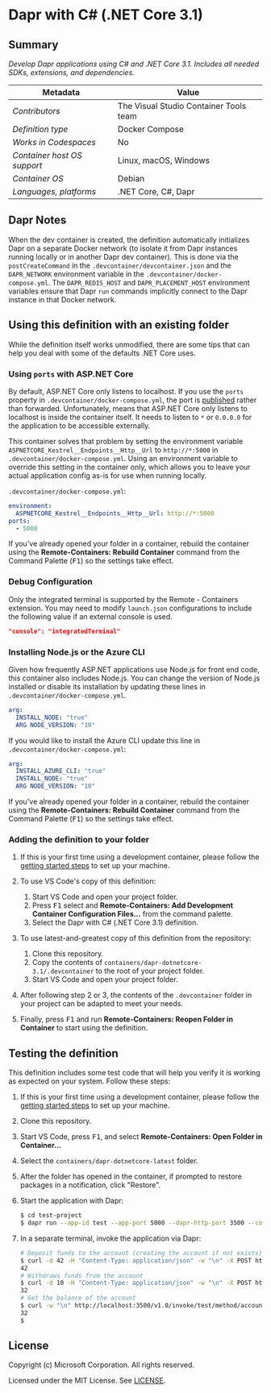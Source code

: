# Dapr with C# (.NET Core 3.1)

## Summary

*Develop Dapr applications using C# and .NET Core 3.1. Includes all needed SDKs, extensions, and dependencies.*

| Metadata | Value |  
|----------|-------|
| *Contributors* | The Visual Studio Container Tools team |
| *Definition type* | Docker Compose |
| *Works in Codespaces* | No |
| *Container host OS support* | Linux, macOS, Windows |
| *Container OS* | Debian |
| *Languages, platforms* | .NET Core, C#, Dapr |

## Dapr Notes

When the dev container is created, the definition automatically initializes Dapr on a separate Docker network (to isolate it from Dapr instances running locally or in another Dapr dev container). This is done via the `postCreateCommand` in the `.devcontainer/devcontainer.json` and the `DAPR_NETWORK` environment variable in the `.devcontainer/docker-compose.yml`. The `DAPR_REDIS_HOST` and `DAPR_PLACEMENT_HOST` environment variables ensure that Dapr `run` commands implicitly connect to the Dapr instance in that Docker network.

## Using this definition with an existing folder

While the definition itself works unmodified, there are some tips that can help you deal with some of the defaults .NET Core uses.

### Using `ports` with ASP.NET Core

By default, ASP.NET Core only listens to localhost. If you use the `ports` property in `.devcontainer/docker-compose.yml`, the port is [published](https://docs.docker.com/config/containers/container-networking/#published-ports) rather than forwarded. Unfortunately, means that ASP.NET Core only listens to localhost is inside the container itself. It needs to listen to `*` or `0.0.0.0` for the application to be accessible externally.

This container solves that problem by setting the environment variable `ASPNETCORE_Kestrel__Endpoints__Http__Url` to `http://*:5000` in `.devcontainer/docker-compose.yml`. Using an environment variable to override this setting in the container only, which allows you to leave your actual application config as-is for use when running locally.

`.devcontainer/docker-compose.yml`:

```yaml
environment:
  ASPNETCORE_Kestrel__Endpoints__Http__Url: http://*:5000
ports:
  - 5000
```

If you've already opened your folder in a container, rebuild the container using the **Remote-Containers: Rebuild Container** command from the Command Palette (<kbd>F1</kbd>) so the settings take effect.

### Debug Configuration

Only the integrated terminal is supported by the Remote - Containers extension. You may need to modify `launch.json` configurations to include the following value if an external console is used.

```json
"console": "integratedTerminal"
```

### Installing Node.js or the Azure CLI

Given how frequently ASP.NET applications use Node.js for front end code, this container also includes Node.js. You can change the version of Node.js installed or disable its installation by updating these lines in `.devcontainer/docker-compose.yml`.

```yaml
arg:
  INSTALL_NODE: "true"
  ARG NODE_VERSION: "10"
```

If you would like to install the Azure CLI update this line in `.devcontainer/docker-compose.yml`:

```yaml
arg:
  INSTALL_AZURE_CLI: "true"
  INSTALL_NODE: "true"
  ARG NODE_VERSION: "10"
```

If you've already opened your folder in a container, rebuild the container using the **Remote-Containers: Rebuild Container** command from the Command Palette (<kbd>F1</kbd>) so the settings take effect.

### Adding the definition to your folder

1. If this is your first time using a development container, please follow the [getting started steps](https://aka.ms/vscode-remote/containers/getting-started) to set up your machine.

2. To use VS Code's copy of this definition:
   1. Start VS Code and open your project folder.
   2. Press <kbd>F1</kbd> select and **Remote-Containers: Add Development Container Configuration Files...** from the command palette.
   3. Select the Dapr with C# (.NET Core 3.1) definition.

3. To use latest-and-greatest copy of this definition from the repository:
   1. Clone this repository.
   2. Copy the contents of `containers/dapr-dotnetcore-3.1/.devcontainer` to the root of your project folder.
   3. Start VS Code and open your project folder.

4. After following step 2 or 3, the contents of the `.devcontainer` folder in your project can be adapted to meet your needs.

5. Finally, press <kbd>F1</kbd> and run **Remote-Containers: Reopen Folder in Container** to start using the definition.

## Testing the definition

This definition includes some test code that will help you verify it is working as expected on your system. Follow these steps:

1. If this is your first time using a development container, please follow the [getting started steps](https://aka.ms/vscode-remote/containers/getting-started) to set up your machine.
2. Clone this repository.
3. Start VS Code, press <kbd>F1</kbd>, and select **Remote-Containers: Open Folder in Container...**
4. Select the `containers/dapr-dotnetcore-latest` folder.
5. After the folder has opened in the container, if prompted to restore packages in a notification, click "Restore".
6. Start the application with Dapr:

    ```bash
    $ cd test-project
    $ dapr run --app-id test --app-port 5000 --dapr-http-port 3500 --components-path ./components dotnet run
    ```

7. In a separate terminal, invoke the application via Dapr:

    ```bash
    # Deposit funds to the account (creating the account if not exists)
    $ curl -d 42 -H "Content-Type: application/json" -w "\n" -X POST http://localhost:3500/v1.0/invoke/test/method/accounts/123/deposit
    42
    # Withdraws funds from the account
    $ curl -d 10 -H "Content-Type: application/json" -w "\n" -X POST http://localhost:3500/v1.0/invoke/test/method/accounts/123/withdraw
    32
    # Get the balance of the account
    $ curl -w "\n" http://localhost:3500/v1.0/invoke/test/method/accounts/123
    32
    $
    ```

## License

Copyright (c) Microsoft Corporation. All rights reserved.

Licensed under the MIT License. See [LICENSE](https://github.com/Microsoft/vscode-dev-containers/blob/master/LICENSE).
